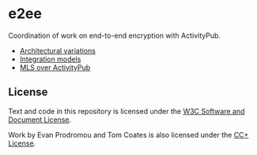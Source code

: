 # e2ee

Coordination of work on end-to-end encryption with ActivityPub.

- [Architectural variations](architectural-variations.md)
- [Integration models](integration-models.md)
- [MLS over ActivityPub](mls.html)

## License

Text and code in this repository is licensed under the
[W3C Software and Document License](https://www.w3.org/copyright/software-license-2023/).

Work by Evan Prodromou and Tom Coates is also licensed under the
[CC+ License](https://summerofprotocols.com/ccplus-license-2023).